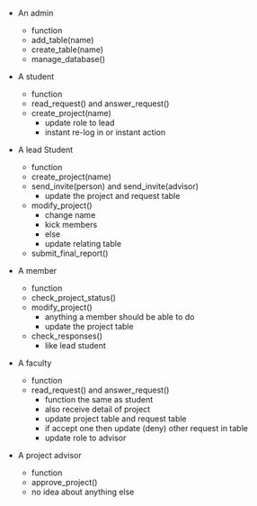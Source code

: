 * An admin
  - function
  - add_table(name)
  - create_table(name)
  - manage_database()

* A student
  - function
  - read_request() and answer_request()
  - create_project(name)
    - update role to lead
    - instant re-log in or instant action
  
* A lead Student
  - function
  - create_project(name)
  - send_invite(person) and send_invite(advisor)
    - update the project and request table
  - modify_project()
    - change name
    - kick members
    - else
    - update relating table
  - submit_final_report()

* A member
  - function
  - check_project_status()
  - modify_project()
    - anything a member should be able to do
    - update the project table
  - check_responses()
    - like lead student

* A faculty
  - function
  - read_request() and answer_request()
    - function the same as student
    - also receive detail of project
    - update project table and request table
    - if accept one then update (deny) other request in table
    - update role to advisor
    
* A project advisor
  - function
  - approve_project()
  - no idea about anything else

